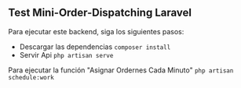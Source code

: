 
## Test Mini-Order-Dispatching Laravel

Para ejecutar este backend, siga los siguientes pasos:

- Descargar las dependencias
```composer install```
- Servir Api
```php artisan serve```

Para ejecutar la función "Asignar Ordernes Cada Minuto"
```php artisan schedule:work```
